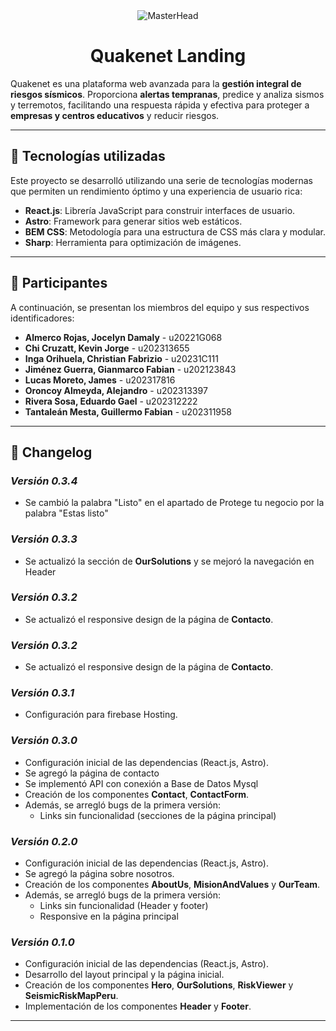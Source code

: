 <div align="center">
  <img src="https://i.imgur.com/qDjDCC8.png" alt="MasterHead" />
</div>

<div align="center">
  <h1>Quakenet Landing</h1>
</div>

Quakenet es una plataforma web avanzada para la **gestión integral de riesgos sísmicos**. Proporciona **alertas tempranas**, predice y analiza sismos y terremotos, facilitando una respuesta rápida y efectiva para proteger a **empresas y centros educativos** y reducir riesgos.

---

## 🚀 Tecnologías utilizadas

Este proyecto se desarrolló utilizando una serie de tecnologías modernas que permiten un rendimiento óptimo y una experiencia de usuario rica:

- **React.js**: Librería JavaScript para construir interfaces de usuario.
- **Astro**: Framework para generar sitios web estáticos.
- **BEM CSS**: Metodología para una estructura de CSS más clara y modular.
- **Sharp**: Herramienta para optimización de imágenes.

---

## 👥 Participantes

A continuación, se presentan los miembros del equipo y sus respectivos identificadores:

- **Almerco Rojas, Jocelyn Damaly** - u20221G068
- **Chi Cruzatt, Kevin Jorge** - u202313655
- **Inga Orihuela, Christian Fabrizio** - u20231C111
- **Jiménez Guerra, Gianmarco Fabian** - u202123843
- **Lucas Moreto, James** - u202317816
- **Oroncoy Almeyda, Alejandro** - u202313397
- **Rivera Sosa, Eduardo Gael** - u202312222
- **Tantaleán Mesta, Guillermo Fabian** - u202311958

---

## 📜 Changelog

### _Versión 0.3.4_
- Se cambió la palabra "Listo" en el apartado de Protege tu negocio por la palabra "Estas listo" 

### _Versión 0.3.3_
- Se actualizó la sección de **OurSolutions** y se mejoró la navegación en Header

### _Versión 0.3.2_
- Se actualizó el responsive design de la página de **Contacto**.
### _Versión 0.3.2_
- Se actualizó el responsive design de la página de **Contacto**.

### _Versión 0.3.1_
- Configuración para firebase Hosting.

### _Versión 0.3.0_
- Configuración inicial de las dependencias (React.js, Astro).
- Se agregó la página de contacto
- Se implementó API con conexión a Base de Datos Mysql
- Creación de los componentes **Contact**, **ContactForm**.
- Además, se arregló bugs de la primera versión:
  * Links sin funcionalidad (secciones de la página principal)


### _Versión 0.2.0_
- Configuración inicial de las dependencias (React.js, Astro).
- Se agregó la página sobre nosotros.
- Creación de los componentes **AboutUs**, **MisionAndValues** y **OurTeam**.
- Además, se arregló bugs de la primera versión:
  * Links sin funcionalidad (Header y footer)
  * Responsive en la página principal


### _Versión 0.1.0_
- Configuración inicial de las dependencias (React.js, Astro).
- Desarrollo del layout principal y la página inicial.
- Creación de los componentes **Hero**, **OurSolutions**, **RiskViewer** y **SeismicRiskMapPeru**.
- Implementación de los componentes **Header** y **Footer**.

---
